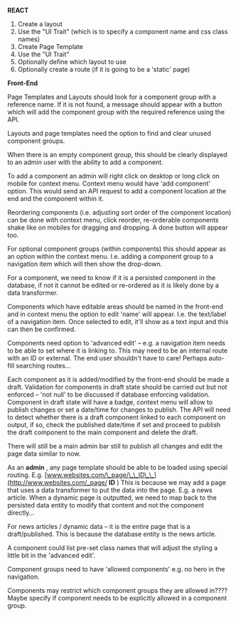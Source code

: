 **REACT**

1. Create a layout
  1. Use the &quot;UI Trait&quot; (which is to specify a component name and css class names)
2. Create Page Template
  1. Use the &quot;UI Trait&quot;
  2. Optionally define which layout to use
3. Optionally create a route (if it is going to be a &#39;static&#39; page)

**Front-End**

Page Templates and Layouts should look for a component group with a reference name. If it is not found, a message should appear with a button which will add the component group with the required reference using the API.

Layouts and page templates need the option to find and clear unused component groups.

When there is an empty component group, this should be clearly displayed to an admin user with the ability to add a component.

To add a component an admin will right click on desktop or long click on mobile for context menu. Context menu would have &#39;add component&#39; option. This would send an API request to add a component location at the end and the component within it.

Reordering components (i.e. adjusting sort order of the component location) can be done with context menu, click reorder, re-orderable components shake like on mobiles for dragging and dropping. A done button will appear too.

For optional component groups (within components) this should appear as an option within the context menu. I.e. adding a component group to a navigation item which will then show the drop-down.

For a component, we need to know if it is a persisted component in the database, if not it cannot be edited or re-ordered as it is likely done by a data transformer.

Components which have editable areas should be named in the front-end and in context menu the option to edit &#39;name&#39; will appear. I.e. the text/label of a navigation item. Once selected to edit, it&#39;ll show as a text input and this can then be confirmed.

Components need option to &#39;advanced edit&#39; – e.g. a navigation item needs to be able to set where it is linking to. This may need to be an internal route with an ID or external. The end user shouldn&#39;t have to care! Perhaps auto-fill searching routes…

Each component as it is added/modified by the front-end should be made a draft. Validation for components in draft state should be carried out but not enforced – &#39;not null&#39; to be discussed if database enforcing validation. Component in draft state will have a badge, context menu will allow to publish changes or set a date/time for changes to publish. The API will need to detect whether there is a draft component linked to each component on output, if so, check the published date/time if set and proceed to publish the draft component to the main component and delete the draft.

There will still be a main admin bar still to publish all changes and edit the page data similar to now.

As an **admin** , any page template should be able to be loaded using special routing. E.g. [www.websites.com/\_page/\_\_ID\_\_](http://www.websites.com/_page/ __ID__ ) This is because we may add a page that uses a data transformer to put the data into the page. E.g. a news article. When a dynamic page is outputted, we need to map back to the persisted data entity to modify that content and not the component directly…

For news articles / dynamic data – it is the entire page that is a draft/published. This is because the database entity is the news article.

A component could list pre-set class names that will adjust the styling a little bit in the &#39;advanced edit&#39;.

Component groups need to have &#39;allowed components&#39; e.g. no hero in the navigation.

Components may restrict which component groups they are allowed in???? Maybe specify if component needs to be explicitly allowed in a component group.
